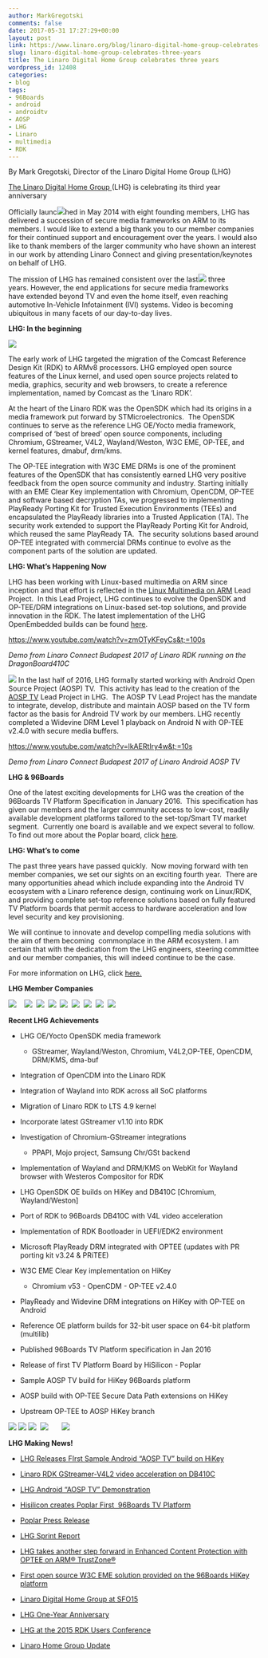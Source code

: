 ```yaml
---
author: MarkGregotski
comments: false
date: 2017-05-31 17:27:29+00:00
layout: post
link: https://www.linaro.org/blog/linaro-digital-home-group-celebrates-three-years/
slug: linaro-digital-home-group-celebrates-three-years
title: The Linaro Digital Home Group celebrates three years
wordpress_id: 12408
categories:
- blog
tags:
- 96Boards
- android
- androidtv
- AOSP
- LHG
- Linaro
- multimedia
- RDK
---
```


By Mark Gregotski, Director of the Linaro Digital Home Group (LHG)

[The Linaro Digital Home Group ](https://www.linaro.org/groups/lhg/)(LHG) is celebrating its third year anniversary![![](https://www.linaro.org/wp-content/uploads/2017/05/blog-2-300x250.png)](https://www.linaro.org/groups/lhg/)

Officially launc![](https://www.linaro.org/wp-content/uploads/2017/05/blog-1-300x200.jpg)hed in May 2014 with eight founding members, LHG has delivered a succession of secure media frameworks on ARM to its members. I would like to extend a big thank you to our member companies for their continued support and encouragement over the years. I would also like to thank members of the larger community who have shown an interest in our work by attending Linaro Connect and giving presentation/keynotes on behalf of LHG.

The mission of LHG has remained consistent over the last![](https://www.linaro.org/wp-content/uploads/2017/05/lhg-mission-1-300x157.png) three years. However, the end applications for secure media frameworks have extended beyond TV and even the home itself, even reaching automotive In-Vehicle Infotainment (IVI) systems. Video is becoming ubiquitous in many facets of our day-to-day lives.

**LHG: In the beginning**

![](https://www.linaro.org/wp-content/uploads/2017/05/blog-3.jpg)

The early work of LHG targeted the migration of the Comcast Reference Design Kit (RDK) to ARMv8 processors. LHG employed open source features of the Linux kernel, and used open source projects related to media, graphics, security and web browsers, to create a reference implementation, named by Comcast as the ‘Linaro RDK’.

At the heart of the Linaro RDK was the OpenSDK which had its origins in a media framework put forward by STMicroelectronics.  The OpenSDK continues to serve as the reference LHG OE/Yocto media framework, comprised of ‘best of breed’ open source components, including Chromium, GStreamer, V4L2, Wayland/Weston, W3C EME, OP-TEE, and kernel features, dmabuf, drm/kms.

The OP-TEE integration with W3C EME DRMs is one of the prominent features of the OpenSDK that has consistently earned LHG very positive feedback from the open source community and industry. Starting initially with an EME Clear Key implementation with Chromium, OpenCDM, OP-TEE and software based decryption TAs, we progressed to implementing PlayReady Porting Kit for Trusted Execution Environments (TEEs) and encapsulated the PlayReady libraries into a Trusted Application (TA). The security work extended to support the PlayReady Porting Kit for Android, which reused the same PlayReady TA.  The security solutions based around OP-TEE integrated with commercial DRMs continue to evolve as the component parts of the solution are updated.

**LHG: What’s Happening Now**

LHG has been working with Linux-based multimedia on ARM since inception and that effort is reflected in the [Linux Multimedia on ARM](https://collaborate.linaro.org/display/EP/Linux+Multimedia+on+ARM) Lead Project.  In this Lead Project, LHG continues to evolve the OpenSDK and OP-TEE/DRM integrations on Linux-based set-top solutions, and provide innovation in the RDK. The latest implementation of the LHG OpenEmbedded builds can be found [here](https://github.com/linaro-home/lhg-oe-manifests).

https://www.youtube.com/watch?v=zmOTyKFeyCs&t;=100s

_Demo from Linaro Connect Budapest 2017 of Linaro RDK running on the DragonBoard410C_

![](https://www.linaro.org/wp-content/uploads/2017/05/blog-4-300x62.png) In the last half of 2016, LHG formally started working with Android Open Source Project (AOSP) TV.  This activity has lead to the creation of the [AOSP TV](https://collaborate.linaro.org/display/EP/AOSP+TV) Lead Project in LHG.  The AOSP TV Lead Project has the mandate to integrate, develop, distribute and maintain AOSP based on the TV form factor as the basis for Android TV work by our members. LHG recently completed a Widevine DRM Level 1 playback on Android N with OP-TEE v2.4.0 with secure media buffers.

https://www.youtube.com/watch?v=lkAERtIry4w&t;=10s

_Demo from Linaro Connect Budapest 2017 of Linaro Android AOSP TV_

**LHG & 96Boards**

One of the latest exciting developments for LHG was the creation of the 96Boards TV Platform Specification in January 2016.  This specification has given our members and the larger community access to low-cost, readily available development platforms tailored to the set-top/Smart TV market segment.  Currently one board is available and we expect several to follow. To find out more about the Poplar board, click [here](http://www.96boards.org/product/poplar/).

**LHG: What’s to come**

The past three years have passed quickly.  Now moving forward with ten member companies, we set our sights on an exciting fourth year.  There are many opportunities ahead which include expanding into the Android TV ecosystem with a Linaro reference design, continuing work on Linux/RDK, and providing complete set-top reference solutions based on fully featured TV Platform boards that permit access to hardware acceleration and low level security and key provisioning.   

We will continue to innovate and develop compelling media solutions with the aim of them becoming  commonplace in the ARM ecosystem. I am certain that with the dedication from the LHG engineers, steering committee and our member companies, this will indeed continue to be the case.

For more information on LHG, click [here.](https://www.linaro.org/groups/lhg/)

**LHG Member Companies**

![](https://www.linaro.org/wp-content/uploads/2017/05/arm-logo-300x180.jpg)    ![](https://www.linaro.org/wp-content/uploads/2017/05/comcast-logo-300x180.jpg)  ![](https://www.linaro.org/wp-content/uploads/2017/05/hisilicon-logo-300x180.jpg)  ![](https://www.linaro.org/wp-content/uploads/2017/05/mstar-semiconductor-logo-300x180.jpg)  ![](https://www.linaro.org/wp-content/uploads/2017/05/quic-logo-300x180.jpg)  ![](https://www.linaro.org/wp-content/uploads/2017/05/socionext-logo-300x180.jpg)  ![](https://www.linaro.org/wp-content/uploads/2017/05/spreadtrum-logo-300x180.jpg)  ![](https://www.linaro.org/wp-content/uploads/2017/05/ti-logo-300x180.jpg)  ![](https://www.linaro.org/wp-content/uploads/2017/05/zte-logo-300x180.jpg)

**Recent LHG Achievements**



 	
  * LHG OE/Yocto OpenSDK media framework

 	
    * GStreamer, Wayland/Weston, Chromium, V4L2,OP-TEE, OpenCDM, DRM/KMS, dma-buf




 	
  * Integration of OpenCDM into the Linaro RDK

 	
  * Integration of Wayland into RDK across all SoC platforms

 	
  * Migration of Linaro RDK to LTS 4.9 kernel

 	
  * Incorporate latest GStreamer v1.10 into RDK

 	
  * Investigation of Chromium-GStreamer integrations

 	
    * PPAPI, Mojo project, Samsung Chr/GSt backend




 	
  * Implementation of Wayland and DRM/KMS on WebKit for Wayland browser with Westeros Compositor for RDK

 	
  * LHG OpenSDK OE builds on HiKey and DB410C [Chromium, Wayland/Weston]

 	
  * Port of RDK to 96Boards DB410C with V4L video acceleration

 	
  * Implementation of RDK Bootloader in UEFI/EDK2 environment

 	
  * Microsoft PlayReady DRM integrated with OPTEE (updates with PR porting kit v3.24 & PRiTEE)

 	
  * W3C EME Clear Key implementation on HiKey

 	
    * Chromium v53 - OpenCDM - OP-TEE v2.4.0




 	
  * PlayReady and Widevine DRM integrations on HiKey with OP-TEE on Android

 	
  * Reference OE platform builds for 32-bit user space on 64-bit platform (multilib)

 	
  * Published 96Boards TV Platform specification in Jan 2016

 	
  * Release of first TV Platform Board by HiSilicon - Poplar

 	
  * Sample AOSP TV build for HiKey 96Boards platform

 	
  * AOSP build with OP-TEE Secure Data Path extensions on HiKey 

 	
  * Upstream OP-TEE to AOSP HiKey branch


![](https://www.linaro.org/wp-content/uploads/2017/05/blog6.png) ![](https://www.linaro.org/wp-content/uploads/2017/05/blog-7.jpg) ![](https://www.linaro.org/wp-content/uploads/2017/05/blog-8.png)  ![](https://www.linaro.org/wp-content/uploads/2017/05/blog-10-300x113.png)       ![](https://www.linaro.org/wp-content/uploads/2017/05/blog-11-300x204.png)



**LHG Making News!**



 	
  * [LHG Releases FIrst Sample Android “AOSP TV” build on HiKey](https://www.linaro.org/blog/lhg-releases-first-sample-android-aosp-tv-build-on-hikey/)

 	
  * [Linaro RDK GStreamer-V4L2 video acceleration on DB410C](https://www.youtube.com/watch?v=zmOTyKFeyCs&t=100s)

 	
  * [LHG Android “AOSP TV” Demonstration](https://www.youtube.com/watch?v=lkAERtIry4w&t=10s)

 	
  * [Hisilicon creates Poplar First  96Boards TV Platform](http://www.linaro.org/blog/hisilicon-creates-poplar-the-first-96boards-tv-platform-development-board/)

 	
  * [Poplar Press Release](http://www.linaro.org/news/linaro-announces-first-development-board-compliant-96boards-tv-platform-specification/)

 	
  * [LHG Sprint Report](https://www.linaro.org/blog/lhg-sprint-report/)

 	
  * [LHG takes another step forward in Enhanced Content Protection with OPTEE on ARM® TrustZone®](http://www.linaro.org/blog/lhg-optee-arm-trustzone/)

 	
  * [First open source W3C EME solution provided on the 96Boards HiKey platform](http://www.linaro.org/blog/engineering-update-16-04/)

 	
  * [Linaro Digital Home Group at SFO15](https://www.linaro.org/blog/linaro-digital-home-group-at-sfo15/)

 	
  * [LHG One-Year Anniversary](https://www.linaro.org/blog/lhg-one-year-anniversary/)

 	
  * [LHG at the 2015 RDK Users Conference](https://www.linaro.org/blog/linaro-2015-rdk-users-conference/)

 	
  * [Linaro Home Group Update](https://www.linaro.org/blog/linaro-home-group-update-since-launching/)



